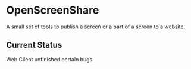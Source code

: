 # OpenScreenShare
A small set of tools to publish a screen or a part of a screen to a website.

## Current Status
Web Client unfinished
certain bugs
